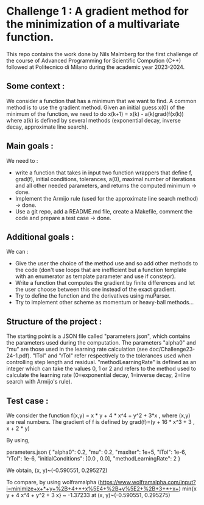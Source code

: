 # Challenge 1 : A gradient method for the minimization of a multivariate function.

This repo contains the work done by Nils Malmberg for the first challenge of the course of Advanced Programming for Scientific Compution (C++) followed at Politecnico di Milano during the academic year 2023-2024.

## Some context :
We consider a function that has a minimum that we want to find. A common method is to use the gradient method. Given an initial guess x(0) of the minimum of the function, we need to do x(k+1) = x(k) - a(k)grad(f(x(k)) where a(k) is defined by several methods (exponential decay, inverse decay, approximate line search).

## Main goals :
We need to :
- write a function that takes in input two function wrappers that define f, grad(f), initial conditions, tolerances, a(0), maximal number of iterations and all other needed parameters, and returns the computed minimum -> done.
- Implement the Armijo rule (used for the approximate line search method) -> done.
- Use a git repo, add a README.md file, create a Makefile, comment the code and prepare a test case -> done.

## Additional goals :
We can :
- Give the user the choice of the method use and so add other methods to the code (don't use loops that are inefficient but a function template with an enumerator as template parameter and use if constepr).
- Write a function that computes the gradient by finite differences and let the user choose between this one instead of the exact gradient.
- Try to define the function and the derivatives using muParser.
- Try to implement other scheme as momentum or heavy-ball methods...

## Structure of the project :
The starting point is a JSON file called "parameters.json", which contains the parameters used during the computation. The parameters "alpha0" and "mu" are those used in the learning rate calculation (see doc/Challenge23-24-1.pdf). "lTol" and "rTol" refer respectively to the tolerances used when controlling step length and residual. "methodLearningRate" is defined as an integer which can take the values 0, 1 or 2 and refers to the method used to calculate the learning rate (0=exponential decay, 1=inverse decay, 2=line search with Armijo's rule).


## Test case :
We consider the function f(x,y) = x * y + 4 * x^4 + y^2 + 3*x , where (x,y) are real numbers.
The gradient of f is defined by grad(f)=(y + 16 * x^3 + 3 , x + 2 * y)

By using,

parameters.json
{
    "alpha0": 0.2,
    "mu": 0.2,
    "maxIter": 1e+5,
    "lTol": 1e-6,
    "rTol": 1e-6,
    "initialConditions": [0.0 , 0.0],
    "methodLearningRate": 2
}

We obtain,
(x, y)~(-0.590551, 0.295272)

To compare, by using wolframalpha (https://www.wolframalpha.com/input?i=minimize+x+*+y+%2B+4+*+x%5E4+%2B+y%5E2+%2B+3+*+x+)
min{x y + 4 x^4 + y^2 + 3 x} ~ -1.37233 at (x, y)~(-0.590551, 0.295275)
